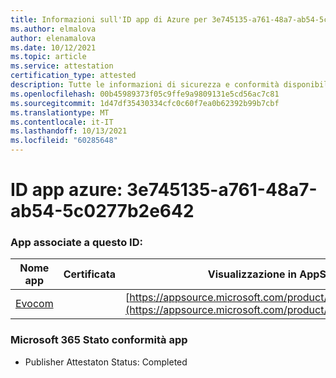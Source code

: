 ```yaml
---
title: Informazioni sull'ID app di Azure per 3e745135-a761-48a7-ab54-5c0277b2e642
ms.author: elmalova
author: elenamalova
ms.date: 10/12/2021
ms.topic: article
ms.service: attestation
certification_type: attested
description: Tutte le informazioni di sicurezza e conformità disponibili per 3e745135-a761-48a7-ab54-5c0277b2e642.
ms.openlocfilehash: 00b45989373f05c9ffe9a9809131e5cd56ac7c81
ms.sourcegitcommit: 1d47df35430334cfc0c60f7ea0b62392b99b7cbf
ms.translationtype: MT
ms.contentlocale: it-IT
ms.lasthandoff: 10/13/2021
ms.locfileid: "60285648"
---
```

# <a name="azure-app-id-3e745135-a761-48a7-ab54-5c0277b2e642"></a>ID app azure: 3e745135-a761-48a7-ab54-5c0277b2e642


### <a name="apps-associated-with-this-id"></a>App associate a questo ID:
| **Nome app** | **Certificata** | **Visualizzazione in AppSource** |
|--------------|---------------|-----------------------|
| [Evocom](https://docs.microsoft.com/microsoft-365-app-certification/forward/WA200002050) |  | [https://appsource.microsoft.com/product/office/WA200002050](https://appsource.microsoft.com/product/office/WA200002050) |

### <a name="microsoft-365-app-compliance-status"></a>Microsoft 365 Stato conformità app
- Publisher Attestaton Status: Completed
